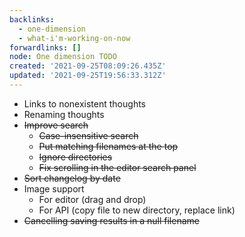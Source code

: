 ```yaml
---
backlinks:
  - one-dimension
  - what-i'm-working-on-now
forwardlinks: []
node: One dimension TODO
created: '2021-09-25T08:09:26.435Z'
updated: '2021-09-25T19:56:33.312Z'
---
```


- Links to nonexistent thoughts
- Renaming thoughts
- ~~Improve search~~ 
    - ~~Case-insensitive search~~ 
    - ~~Put matching filenames at the top~~ 
    - ~~Ignore directories~~ 
    - ~~Fix scrolling in  the editor search panel~~
- ~~Sort changelog by date~~
- Image support 
    - For editor (drag and drop)
    - For API (copy file to new directory, replace link) 
- ~~Cancelling saving results in a null filename~~
